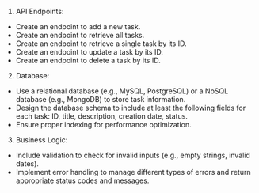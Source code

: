 1. API Endpoints:
- Create an endpoint to add a new task.
- Create an endpoint to retrieve all tasks.
- Create an endpoint to retrieve a single task by its ID.
- Create an endpoint to update a task by its ID.
- Create an endpoint to delete a task by its ID.
2. Database:
- Use a relational database (e.g., MySQL, PostgreSQL) or a NoSQL database (e.g.,
MongoDB) to store task information.
- Design the database schema to include at least the following fields for each task: ID, title,
description, creation date, status.
- Ensure proper indexing for performance optimization.
3. Business Logic:
- Include validation to check for invalid inputs (e.g., empty strings, invalid dates).
- Implement error handling to manage different types of errors and return appropriate
status codes and messages.